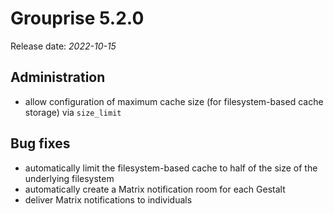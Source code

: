 # Grouprise 5.2.0

Release date: *2022-10-15*


## Administration

* allow configuration of maximum cache size (for filesystem-based cache storage) via `size_limit`


## Bug fixes

* automatically limit the filesystem-based cache to half of the size of the underlying filesystem
* automatically create a Matrix notification room for each Gestalt
* deliver Matrix notifications to individuals
